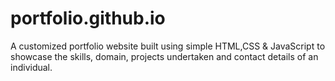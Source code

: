# portfolio.github.io


A customized portfolio website built using simple HTML,CSS & JavaScript to showcase the skills, domain, projects undertaken and contact details of an individual.
